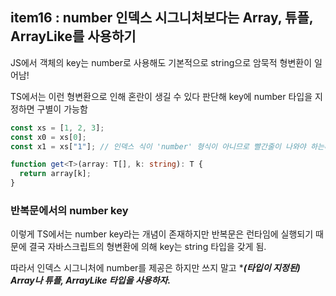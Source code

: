 ## item16 : number 인덱스 시그니처보다는 Array, 튜플, ArrayLike를 사용하기

JS에서 객체의 key는 number로 사용해도 기본적으로 string으로 암묵적 형변환이 일어남!

TS에서는 이런 형변환으로 인해 혼란이 생길 수 있다 판단해 key에 number 타입을 지정하면 구별이 가능함

```ts
const xs = [1, 2, 3];
const x0 = xs[0];
const x1 = xs["1"]; // 인덱스 식이 'number' 형식이 아니므로 빨간줄이 나와야 하는데 사실 저는 안생김

function get<T>(array: T[], k: string): T {
  return array[k];
}
```

### 반복문에서의 number key

이렇게 TS에서는 number key라는 개념이 존재하지만 반복문은 런타임에 실행되기 때문에 결국 자바스크립트의 형변환에 의해 key는 string 타입을 갖게 됨.

따라서 인덱스 시그니처에 number를 제공은 하지만 쓰지 말고 \***_(타입이 지정된) Array나 튜플, ArrayLike 타입을 사용하자._**
